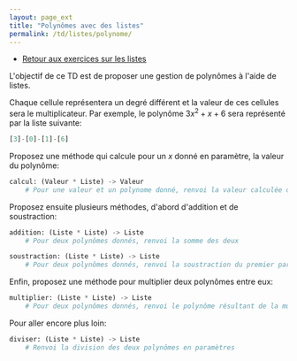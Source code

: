 ```yaml
---
layout: page_ext
title: "Polynômes avec des listes"
permalink: /td/listes/polynome/
---
```


- [Retour aux exercices sur les listes](../)

L'objectif de ce TD est de proposer une gestion de polynômes à l'aide de listes.

Chaque cellule représentera un degré différent et la valeur de ces cellules sera le multiplicateur. Par exemple, le polynôme $3x^2+x+6$ sera représenté par la liste suivante:

```python
[3]-[0]-[1]-[6]
```

Proposez une méthode qui calcule pour un $x$ donné en paramètre, la valeur du polynôme:

```python
calcul: (Valeur * Liste) -> Valeur
    # Pour une valeur et un polynome donné, renvoi la valeur calculée du polynôme.
```

Proposez ensuite plusieurs méthodes, d'abord d'addition et de soustraction:

```python
addition: (Liste * Liste) -> Liste
    # Pour deux polynômes donnés, renvoi la somme des deux

soustraction: (Liste * Liste) -> Liste
    # Pour deux polynômes donnés, renvoi la soustraction du premier par le deuxième
```

Enfin, proposez une méthode pour multiplier deux polynômes entre eux:

```python
multiplier: (Liste * Liste) -> Liste
    # Pour deux polynômes donnés, renvoi le polynôme résultant de la multiplication des ces derniers
```

Pour aller encore plus loin:

```python
diviser: (Liste * Liste) -> Liste
    # Renvoi la division des deux polynômes en paramètres
```
